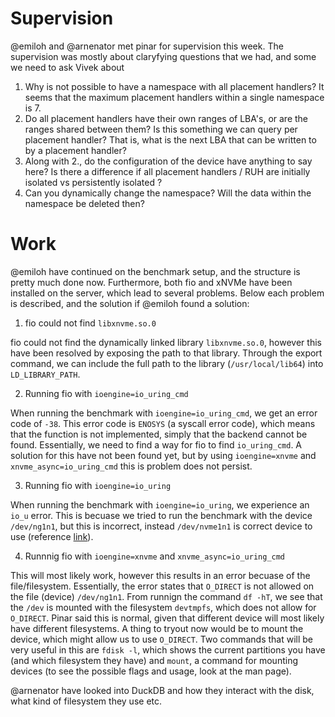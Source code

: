 # Supervision

@emiloh and @arnenator met pinar for supervision this week. The supervision was mostly about claryfying questions that we had, and some we need to ask Vivek about

1. Why is not possible to have a namespace with all placement handlers? It seems that the maximum placement handlers within a single namespace is 7.
2. Do all placement handlers have their own ranges of LBA's, or are the ranges shared between them? Is this something we can query per placement handler? That is, what is the next LBA that can be written to by a placement handler?
3. Along with 2., do the configuration of the device have anything to say here? Is there a difference if all placement handlers / RUH are initially isolated vs persistently isolated ? 
4. Can you dynamically change the namespace? Will the data within the namespace be deleted then? 

# Work

@emiloh have continued on the benchmark setup, and the structure is pretty much done now. Furthermore, both fio and xNVMe have been installed on the server, which lead to several problems. Below each problem is described, and the solution if @emiloh found a solution:

1. fio could not find `libxnvme.so.0`

fio could not find the dynamically linked library `libxnvme.so.0`, however this have been resolved by exposing the path to that library. Through the export command, we can include the full path to the library (`/usr/local/lib64`) into `LD_LIBRARY_PATH`.

2. Running fio with `ioengine=io_uring_cmd`

When running the benchmark with `ioengine=io_uring_cmd`, we get an error code of `-38`. This error code is `ENOSYS` (a syscall error code), which means that the function is not implemented, simply that the backend cannot be found. Essentially, we need to find a way for fio to find `io_uring_cmd`. A solution for this have not been found yet, but by using `ioengine=xnvme` and `xnvme_async=io_uring_cmd` this is problem does not persist.

3. Running fio with `ioengine=io_uring`

When running the benchmark with `ioengine=io_uring`, we experience an `io_u` error. This is becuase we tried to run the benchmark with the device `/dev/ng1n1`, but this is incorrect, instead `/dev/nvme1n1` is correct device to use (reference [link](https://github.com/vincentkfu/fio-blog/wiki/xNVMe-ioengine-Part-1)).

4. Runnnig fio with `ioengine=xnvme` and `xnvme_async=io_uring_cmd`

This will most likely work, however this results in an error becuase of the file/filesystem. Essentially, the error states that `O_DIRECT` is not allowed on the file (device) `/dev/ng1n1`. From runnign the command `df -hT`, we see that the `/dev` is mounted with the filesystem `devtmpfs`, which does not allow for `O_DIRECT`. Pinar said this is normal, given that different device will most likely have different filesystems. A thing to tryout now would be to mount the device, which might allow us to use `O_DIRECT`.  Two commands that will be very useful in this are `fdisk -l`, which shows the current partitions you have (and which filesystem they have) and `mount`, a command for mounting devices (to see the possible flags and usage, look at the man page).


@arnenator have looked into DuckDB and how they interact with the disk, what kind of filesystem they use etc.

